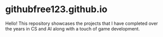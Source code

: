 # githubfree123.github.io
Hello! This repository showcases the projects that I have completed over the years in CS and AI along with a touch of game development.
